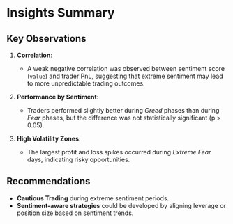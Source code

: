 # Insights Summary

## Key Observations

1. **Correlation**:
   - A weak negative correlation was observed between sentiment score (`value`) and trader PnL, suggesting that extreme sentiment may lead to more unpredictable trading outcomes.

2. **Performance by Sentiment**:
   - Traders performed slightly better during *Greed* phases than during *Fear* phases, but the difference was not statistically significant (p > 0.05).

3. **High Volatility Zones**:
   - The largest profit and loss spikes occurred during *Extreme Fear* days, indicating risky opportunities.

## Recommendations

- **Cautious Trading** during extreme sentiment periods.
- **Sentiment-aware strategies** could be developed by aligning leverage or position size based on sentiment trends.
